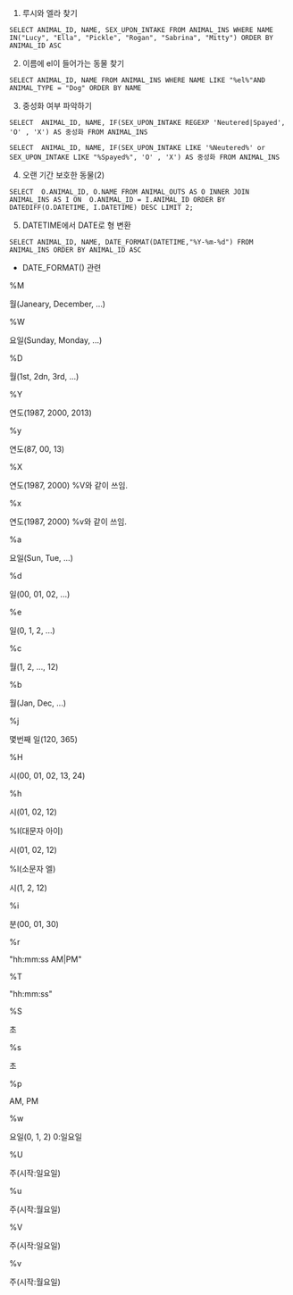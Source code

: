 1. 루시와 엘라 찾기

```mysql
SELECT ANIMAL_ID, NAME, SEX_UPON_INTAKE FROM ANIMAL_INS WHERE NAME IN("Lucy", "Ella", "Pickle", "Rogan", "Sabrina", "Mitty") ORDER BY ANIMAL_ID ASC
```



2. 이름에 el이 들어가는 동물 찾기

```mysql
SELECT ANIMAL_ID, NAME FROM ANIMAL_INS WHERE NAME LIKE "%el%"AND ANIMAL_TYPE = "Dog" ORDER BY NAME
```



3. 중성화 여부 파악하기

```mysql
SELECT  ANIMAL_ID, NAME, IF(SEX_UPON_INTAKE REGEXP 'Neutered|Spayed', 'O' , 'X') AS 중성화 FROM ANIMAL_INS

SELECT  ANIMAL_ID, NAME, IF(SEX_UPON_INTAKE LIKE '%Neutered%' or SEX_UPON_INTAKE LIKE "%Spayed%", 'O' , 'X') AS 중성화 FROM ANIMAL_INS
```



4. 오랜 기간 보호한 동물(2)

```mysql
SELECT  O.ANIMAL_ID, O.NAME FROM ANIMAL_OUTS AS O INNER JOIN  ANIMAL_INS AS I ON  O.ANIMAL_ID = I.ANIMAL_ID ORDER BY DATEDIFF(O.DATETIME, I.DATETIME) DESC LIMIT 2;
```



5. DATETIME에서 DATE로 형 변환

```mysql
SELECT ANIMAL_ID, NAME, DATE_FORMAT(DATETIME,"%Y-%m-%d") FROM ANIMAL_INS ORDER BY ANIMAL_ID ASC
```



* DATE_FORMAT() 관련

%M 

 월(Janeary, December, ...)

 %W

 요일(Sunday, Monday, ...)

 %D 

 월(1st, 2dn, 3rd, ...)

 %Y 

 연도(1987, 2000, 2013)

 %y

 연도(87, 00, 13) 

 %X 

 연도(1987, 2000) %V와 같이 쓰임.

 %x 

 연도(1987, 2000) %v와 같이 쓰임.

 %a 

 요일(Sun, Tue, ...)

 %d 

 일(00, 01, 02, ...) 

 %e

 일(0, 1, 2, ...) 

 %c 

 월(1, 2, ..., 12) 

 %b 

 월(Jan, Dec, ...) 

 %j 

 몇번째 일(120, 365) 

 %H 

 시(00, 01, 02, 13, 24) 

 %h 

 시(01, 02, 12)

 %I(대문자 아이)

 시(01, 02, 12)

 %l(소문자 엘)

 시(1, 2, 12) 

 %i 

 분(00, 01, 30) 

 %r 

 "hh:mm:ss AM|PM" 

 %T 

 "hh:mm:ss" 

 %S

 초 

 %s 

 초 

 %p

 AM, PM 

 %w 

 요일(0, 1, 2) 0:일요일 

 %U 

 주(시작:일요일) 

 %u 

 주(시작:월요일) 

 %V 

 주(시작:일요일) 

 %v

 주(시작:월요일) 



